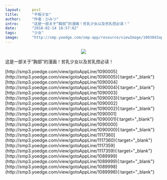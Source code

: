 ```yaml
---
layout:     post
title:      "平板少女"
author:     "作者：ひみつ"
intro:      "这是一部关于“胸部”的漫画！贫乳少女以及贫乳控必读！"
date:       "2018-02-14 16:57:02"
tags:       "少女"
image:      "http://smp.yoedge.com/smp-app/resource/viewImage/1003043appline.png"
---
```

<div style="text-align: center">
<p><img src="http://smp.yoedge.com/smp-app/resource/viewImage/1003043appline.png"/></p>
</div>
<p class="post-meta">
<span>这是一部关于“胸部”的漫画！贫乳少女以及贫乳控必读！</span>
</p>
[http://smp3.yoedge.com/view/gotoAppLine/1090005](http://smp3.yoedge.com/view/gotoAppLine/1090005){:target="_blank"}
[http://smp3.yoedge.com/view/gotoAppLine/1090004](http://smp3.yoedge.com/view/gotoAppLine/1090004){:target="_blank"}
[http://smp3.yoedge.com/view/gotoAppLine/1090003](http://smp3.yoedge.com/view/gotoAppLine/1090003){:target="_blank"}
[http://smp3.yoedge.com/view/gotoAppLine/1090002](http://smp3.yoedge.com/view/gotoAppLine/1090002){:target="_blank"}
[http://smp3.yoedge.com/view/gotoAppLine/1090001](http://smp3.yoedge.com/view/gotoAppLine/1090001){:target="_blank"}
[http://smp3.yoedge.com/view/gotoAppLine/1090000](http://smp3.yoedge.com/view/gotoAppLine/1090000){:target="_blank"}
[http://smp3.yoedge.com/view/gotoAppLine/1117360](http://smp3.yoedge.com/view/gotoAppLine/1117360){:target="_blank"}
[http://smp3.yoedge.com/view/gotoAppLine/1117359](http://smp3.yoedge.com/view/gotoAppLine/1117359){:target="_blank"}
[http://smp3.yoedge.com/view/gotoAppLine/1089999](http://smp3.yoedge.com/view/gotoAppLine/1089999){:target="_blank"}
[http://smp3.yoedge.com/view/gotoAppLine/1089998](http://smp3.yoedge.com/view/gotoAppLine/1089998){:target="_blank"}


